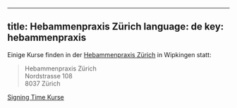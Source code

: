 
---
title: Hebammenpraxis Zürich
language: de
key: hebammenpraxis
---

Einige Kurse finden in der [Hebammenpraxis Zürich](http://www.hebammenpraxis-zuerich.ch/) in Wipkingen statt:

> Hebammenpraxis Zürich<br/>
> Nordstrasse 108<br/>
> 8037 Zürich

<a href="{% link signingtime/index.html %}" role="button" class="btn btn-primary mb-1">Signing Time Kurse</a>